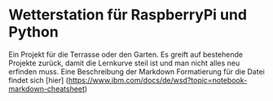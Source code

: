 # Wetterstation für RaspberryPi und Python
Ein Projekt für die Terrasse oder den Garten. Es greift auf bestehende Projekte zurück, damit die Lernkurve steil ist und man nicht alles neu erfinden muss.
Eine Beschreibung der Markdown Formatierung für die Datei findet sich [hier] (https://www.ibm.com/docs/de/wsd?topic=notebook-markdown-cheatsheet)

